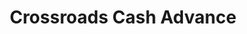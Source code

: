 ---
title: Crossroads Cash Advance
slug: crossroads-cash-advance
updated-on: '2024-05-30T13:44:31.749Z'
created-on: '2024-05-30T13:41:46.671Z'
published-on: '2024-05-30T13:54:32.469Z'
f_city-state-2:
- cms/city/corinth-ms.md
- cms/city/holly-springs-ms.md
f_locations:
- cms/payday-loan/crossroads-cash-advance-15509.md
- cms/payday-loan/crossroads-cash-advance-15510.md
- cms/payday-loan/crossroads-cash-advance-15511.md
- cms/payday-loan/crossroads-cash-advance-15512.md
- cms/payday-loan/crossroads-cash-advance-15513.md
f_states:
- cms/state/mississippi.md
layout: '[company].html'
tags: company
---